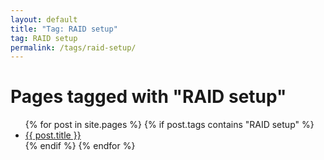 ```yaml
---
layout: default
title: "Tag: RAID setup"
tag: RAID setup
permalink: /tags/raid-setup/
---
```

<h1>Pages tagged with "RAID setup"</h1>
<ul>
{% for post in site.pages %}
  {% if post.tags contains "RAID setup" %}
  <li><a href="{{ post.url }}">{{ post.title }}</a></li>
  {% endif %}
{% endfor %}
</ul>
